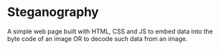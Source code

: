 # Steganography
A simple web page built with HTML, CSS and JS to embed data into the byte code of an image OR to decode such data from an image.
